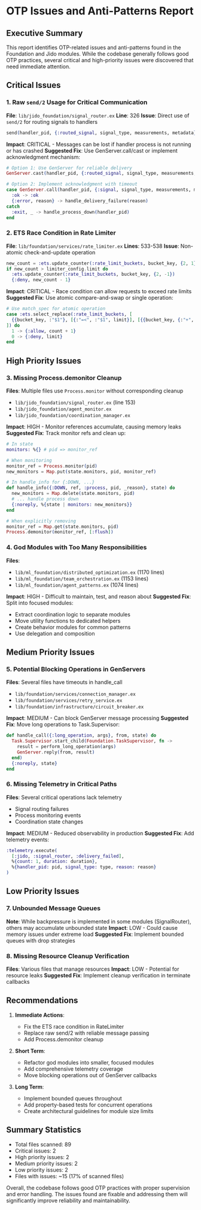 # OTP Issues and Anti-Patterns Report

## Executive Summary

This report identifies OTP-related issues and anti-patterns found in the Foundation and Jido modules. While the codebase generally follows good OTP practices, several critical and high-priority issues were discovered that need immediate attention.

## Critical Issues

### 1. Raw `send/2` Usage for Critical Communication
**File**: `lib/jido_foundation/signal_router.ex`
**Line**: 326
**Issue**: Direct use of `send/2` for routing signals to handlers
```elixir
send(handler_pid, {:routed_signal, signal_type, measurements, metadata})
```
**Impact**: CRITICAL - Messages can be lost if handler process is not running or has crashed
**Suggested Fix**: Use GenServer.call/cast or implement acknowledgment mechanism:
```elixir
# Option 1: Use GenServer for reliable delivery
GenServer.cast(handler_pid, {:routed_signal, signal_type, measurements, metadata})

# Option 2: Implement acknowledgment with timeout
case GenServer.call(handler_pid, {:signal, signal_type, measurements, metadata}, 5000) do
  :ok -> :ok
  {:error, reason} -> handle_delivery_failure(reason)
catch
  :exit, _ -> handle_process_down(handler_pid)
end
```

### 2. ETS Race Condition in Rate Limiter
**File**: `lib/foundation/services/rate_limiter.ex`
**Lines**: 533-538
**Issue**: Non-atomic check-and-update operation
```elixir
new_count = :ets.update_counter(:rate_limit_buckets, bucket_key, {2, 1}, {bucket_key, 0})
if new_count > limiter_config.limit do
  :ets.update_counter(:rate_limit_buckets, bucket_key, {2, -1})
  {:deny, new_count - 1}
```
**Impact**: CRITICAL - Race condition can allow requests to exceed rate limits
**Suggested Fix**: Use atomic compare-and-swap or single operation:
```elixir
# Use match_spec for atomic operation
case :ets.select_replace(:rate_limit_buckets, [
  {{bucket_key, :"$1"}, [{:"=<", :"$1", limit}], [{{bucket_key, {:"+", :"$1", 1}}}]}
]) do
  1 -> {:allow, count + 1}
  0 -> {:deny, limit}
end
```

## High Priority Issues

### 3. Missing Process.demonitor Cleanup
**Files**: Multiple files use `Process.monitor` without corresponding cleanup
- `lib/jido_foundation/signal_router.ex` (line 153)
- `lib/jido_foundation/agent_monitor.ex`
- `lib/jido_foundation/coordination_manager.ex`

**Impact**: HIGH - Monitor references accumulate, causing memory leaks
**Suggested Fix**: Track monitor refs and clean up:
```elixir
# In state
monitors: %{} # pid => monitor_ref

# When monitoring
monitor_ref = Process.monitor(pid)
new_monitors = Map.put(state.monitors, pid, monitor_ref)

# In handle_info for {:DOWN, ...}
def handle_info({:DOWN, ref, :process, pid, _reason}, state) do
  new_monitors = Map.delete(state.monitors, pid)
  # ... handle process down
  {:noreply, %{state | monitors: new_monitors}}
end

# When explicitly removing
monitor_ref = Map.get(state.monitors, pid)
Process.demonitor(monitor_ref, [:flush])
```

### 4. God Modules with Too Many Responsibilities
**Files**: 
- `lib/ml_foundation/distributed_optimization.ex` (1170 lines)
- `lib/ml_foundation/team_orchestration.ex` (1153 lines)
- `lib/ml_foundation/agent_patterns.ex` (1074 lines)

**Impact**: HIGH - Difficult to maintain, test, and reason about
**Suggested Fix**: Split into focused modules:
- Extract coordination logic to separate modules
- Move utility functions to dedicated helpers
- Create behavior modules for common patterns
- Use delegation and composition

## Medium Priority Issues

### 5. Potential Blocking Operations in GenServers
**Files**: Several files have timeouts in handle_call
- `lib/foundation/services/connection_manager.ex`
- `lib/foundation/services/retry_service.ex`
- `lib/foundation/infrastructure/circuit_breaker.ex`

**Impact**: MEDIUM - Can block GenServer message processing
**Suggested Fix**: Move long operations to Task.Supervisor:
```elixir
def handle_call({:long_operation, args}, from, state) do
  Task.Supervisor.start_child(Foundation.TaskSupervisor, fn ->
    result = perform_long_operation(args)
    GenServer.reply(from, result)
  end)
  {:noreply, state}
end
```

### 6. Missing Telemetry in Critical Paths
**Files**: Several critical operations lack telemetry
- Signal routing failures
- Process monitoring events
- Coordination state changes

**Impact**: MEDIUM - Reduced observability in production
**Suggested Fix**: Add telemetry events:
```elixir
:telemetry.execute(
  [:jido, :signal_router, :delivery_failed],
  %{count: 1, duration: duration},
  %{handler_pid: pid, signal_type: type, reason: reason}
)
```

## Low Priority Issues

### 7. Unbounded Message Queues
**Note**: While backpressure is implemented in some modules (SignalRouter), others may accumulate unbounded state
**Impact**: LOW - Could cause memory issues under extreme load
**Suggested Fix**: Implement bounded queues with drop strategies

### 8. Missing Resource Cleanup Verification
**Files**: Various files that manage resources
**Impact**: LOW - Potential for resource leaks
**Suggested Fix**: Implement cleanup verification in terminate callbacks

## Recommendations

1. **Immediate Actions**:
   - Fix the ETS race condition in RateLimiter
   - Replace raw send/2 with reliable message passing
   - Add Process.demonitor cleanup

2. **Short Term**:
   - Refactor god modules into smaller, focused modules
   - Add comprehensive telemetry coverage
   - Move blocking operations out of GenServer callbacks

3. **Long Term**:
   - Implement bounded queues throughout
   - Add property-based tests for concurrent operations
   - Create architectural guidelines for module size limits

## Summary Statistics

- Total files scanned: 89
- Critical issues: 2
- High priority issues: 2
- Medium priority issues: 2
- Low priority issues: 2
- Files with issues: ~15 (17% of scanned files)

Overall, the codebase follows good OTP practices with proper supervision and error handling. The issues found are fixable and addressing them will significantly improve reliability and maintainability.